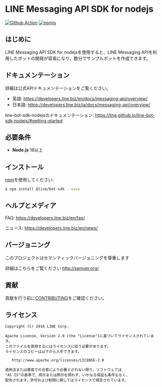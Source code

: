 # LINE Messaging API SDK for nodejs

[![Github Action](https://github.com/line/line-bot-sdk-nodejs/actions/workflows/test.yml/badge.svg)](https://github.com/line/line-bot-sdk-nodejs/actions/workflows/test.yml)
[![npmjs](https://badge.fury.io/js/%40line%2Fbot-sdk.svg)](https://www.npmjs.com/package/@line/bot-sdk)


## はじめに
LINE Messaging API SDK for nodejsを使用すると、LINE Messaging APIを利用したボットの開発が容易になり、数分でサンプルボットを作成できます。

## ドキュメンテーション

詳細は公式APIドキュメンテーションをご覧ください。

- 英語: https://developers.line.biz/en/docs/messaging-api/overview/
- 日本語: https://developers.line.biz/ja/docs/messaging-api/overview/

line-bot-sdk-nodejsのドキュメンテーション: https://line.github.io/line-bot-sdk-nodejs/#getting-started

## 必要条件

* **Node.js** 18以上

## インストール

[npm](https://www.npmjs.com/)を使用してください:

``` bash
$ npm install @line/bot-sdk --save
```

## ヘルプとメディア
FAQ: https://developers.line.biz/en/faq/

ニュース: https://developers.line.biz/en/news/

## バージョニング
このプロジェクトはセマンティックバージョニングを尊重します

詳細はこちらをご覧ください http://semver.org/

## 貢献

貢献を行う前に[CONTRIBUTING](CONTRIBUTING.md)をご確認ください。

## ライセンス
```
Copyright (C) 2016 LINE Corp.
 
Apache License, Version 2.0 (the "License")に基づいてライセンスされています。
このファイルを使用するにはライセンスに従う必要があります。
ライセンスのコピーは以下から入手できます。
 
   http://www.apache.org/licenses/LICENSE-2.0
 
適用法または書面での合意により必要とされない限り、ソフトウェアは
"AS IS"の基準で、明示または黙示を問わず、いかなる保証も条件もなく、
配布されます。許可および制限に関してはライセンスで規定されています。
```
